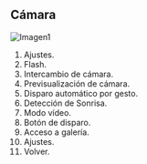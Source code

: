 ## Cámara

![Imagen1](http://static.energysistem.com/images/manuals/42762/57cd440060364.jpg)


1. Ajustes.
2. Flash.
3. Intercambio de cámara.
4. Previsualización de cámara.
5. Disparo automático por gesto.
6. Detección de Sonrisa.
7. Modo vídeo.
8. Botón de disparo.
9. Acceso a galería.
10. Ajustes.
11. Volver.
